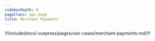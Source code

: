 ```yaml
---
sidebarDepth: 0
pageClass: api-page
title: Merchant Payments
---
```


!!!include(docs/.vuepress/pages/use-cases/merchant-payments.md)!!!
